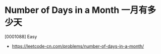 # Number of Days in a Month 一月有多少天

[0001088] Easy

- https://leetcode-cn.com/problems/number-of-days-in-a-month/
